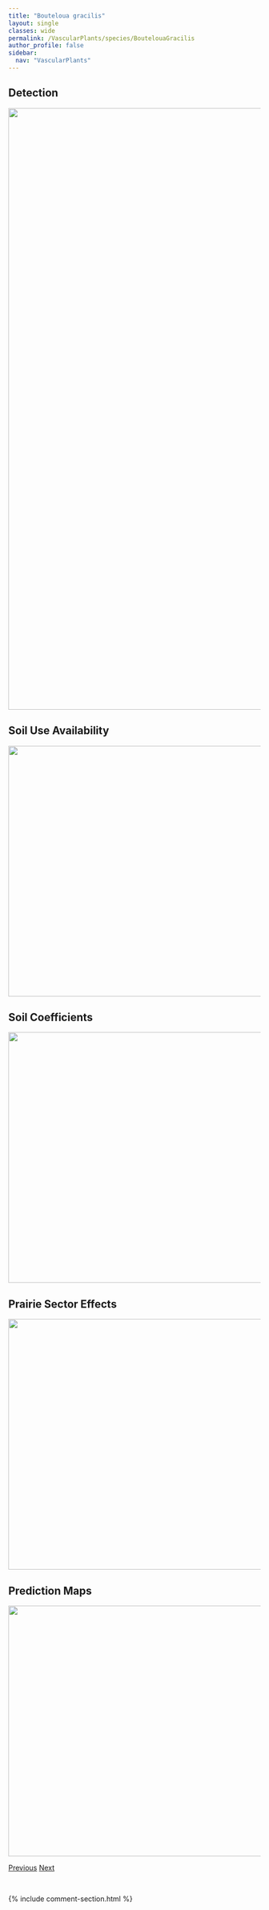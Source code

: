 ```yaml
---
title: "Bouteloua gracilis"
layout: single
classes: wide
permalink: /VascularPlants/species/BoutelouaGracilis
author_profile: false
sidebar:
  nav: "VascularPlants"
---
```


<h2>Detection</h2>

<a href="https://drive.google.com/uc?export=view&id=1KHv2h_24UAF-cUVh1vDkn_4Koc7LyNue">
<img src="https://drive.google.com/uc?export=view&id=1KHv2h_24UAF-cUVh1vDkn_4Koc7LyNue" height = "1200" width = "800">
</a>


<h2>Soil Use Availability</h2>

<a href="https://drive.google.com/uc?export=view&id=1u9x5Uh0v9PA6oSVVClDGVr-4U92sHxAY">
<img src="https://drive.google.com/uc?export=view&id=1u9x5Uh0v9PA6oSVVClDGVr-4U92sHxAY" height = "500" width = "1000">
</a>


<h2>Soil Coefficients</h2>

<a href="https://drive.google.com/uc?export=view&id=1i9wd0ff121C_w6Mpul-dcLa8eonhuwVG">
<img src="https://drive.google.com/uc?export=view&id=1i9wd0ff121C_w6Mpul-dcLa8eonhuwVG" height = "500" width = "1000">
</a>


<h2>Prairie Sector Effects</h2>

<a href="https://drive.google.com/uc?export=view&id=1wvuj9gnN4BAIlUy5gae9doh2GCTMQg-m">
<img src="https://drive.google.com/uc?export=view&id=1wvuj9gnN4BAIlUy5gae9doh2GCTMQg-m" height = "500" width = "1000">
</a>


<h2>Prediction Maps</h2>

<a href="https://drive.google.com/uc?export=view&id=18WiY7VDLF7xdnXwC2mzTR0VvdSL8dQUc">
<img src="https://drive.google.com/uc?export=view&id=18WiY7VDLF7xdnXwC2mzTR0VvdSL8dQUc" height = "500" width = "1000">
</a>


<a href="/DevelopmentWebsite/VascularPlants/species/BotrypusVirginianus" class="pagination--pager" title="Botrypus virginianus">Previous</a> <a href="/DevelopmentWebsite/VascularPlants/species/Brassica" class="pagination--pager" title="Brassica">Next</a>

<p>&nbsp;</p>

{% include comment-section.html %}
